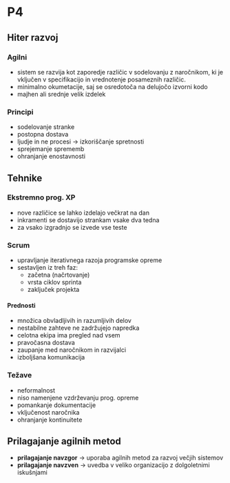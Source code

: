 # P4

## Hiter razvoj

### Agilni
- sistem se razvija kot zaporedje različic v sodelovanju z naročnikom, ki je vključen v specifikacijo in vrednotenje posameznih  različic. 
- minimalno okumetacije, saj se osredotoča na delujočo izvorni kodo
- majhen ali srednje velik izdelek

### Principi
- sodelovanje stranke
- postopna dostava
- ljudje in ne procesi -> izkoriščanje spretnosti
- sprejemanje sprememb
- ohranjanje enostavnosti

## Tehnike 

### Ekstremno prog. XP
- nove različice se lahko izdelajo večkrat na dan
- inkramenti se dostavijo strankam vsake dva tedna
- za vsako izgradnjo se izvede vse teste

### Scrum 
- upravljanje iterativnega razoja programske opreme
- sestavljen iz treh faz:
    - začetna (načrtovanje)
    - vrsta ciklov sprinta 
    - zaključek projekta

#### Prednosti
- množica obvladljivih in razumljivih delov
- nestabilne zahteve ne zadržujejo napredka
- celotna ekipa ima pregled nad vsem
- pravočasna dostava
- zaupanje med naročnikom in razvijalci
- izboljšana komunikacija

### Težave
- neformalnost
- niso namenjene vzdrževanju prog. opreme
- pomankanje dokumentacije
- vključenost naročnika
- ohranjanje kontinuitete

## Prilagajanje agilnih metod
- **prilagajanje navzgor** -> uporaba agilnih metod za razvoj večjih sistemov
- **prilagajanje navzven** -> uvedba v veliko organizacijo z dolgoletnimi iskušnjami


